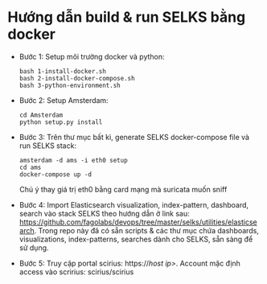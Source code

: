 # Hướng dẫn build & run SELKS bằng docker
- Bước 1: Setup môi trường docker và python:

  ```
  bash 1-install-docker.sh
  bash 2-install-docker-compose.sh
  bash 3-python-environment.sh
  ```

- Bước 2: Setup Amsterdam:

  ```
  cd Amsterdam
  python setup.py install
  ```

- Bước 3: Trên thư mục bất kì, generate SELKS docker-compose file và run SELKS stack:

  ```
  amsterdam -d ams -i eth0 setup
  cd ams
  docker-compose up -d
  ```

  Chú ý thay giá trị eth0 bằng card mạng mà suricata muốn sniff

- Bước 4: Import Elasticsearch visualization, index-pattern, dashboard, search vào stack SELKS theo hướng dẫn ở link sau: https://github.com/fagolabs/devops/tree/master/selks/utilities/elasticsearch. Trong repo này đã có sẵn scripts & các thư mục chứa dashboards, visualizations, index-patterns, searches dành cho SELKS, sẵn sàng để sử dụng.

- Bước 5: Truy cập portal scirius: https://_host ip>_. Account mặc định access vào scririus: scirius/scirius
